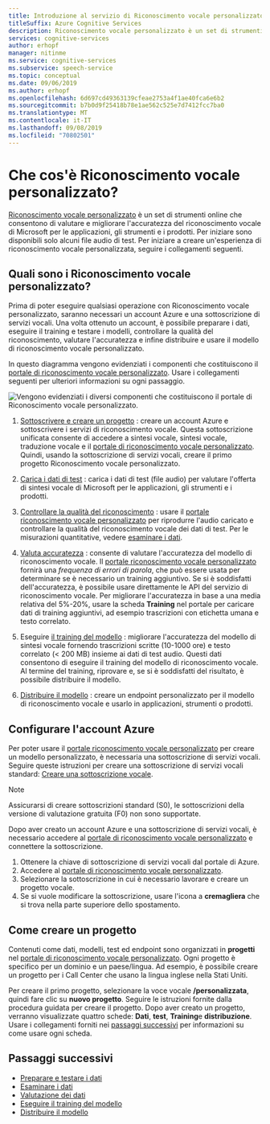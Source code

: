 ```yaml
---
title: Introduzione al servizio di Riconoscimento vocale personalizzato vocale
titleSuffix: Azure Cognitive Services
description: Riconoscimento vocale personalizzato è un set di strumenti online che consentono di valutare e migliorare l'accuratezza del riconoscimento vocale per le applicazioni, gli strumenti e i prodotti. Per iniziare sono disponibili solo alcuni file audio di test. Per iniziare a creare un'esperienza di riconoscimento vocale personalizzata, seguire i collegamenti seguenti.
services: cognitive-services
author: erhopf
manager: nitinme
ms.service: cognitive-services
ms.subservice: speech-service
ms.topic: conceptual
ms.date: 09/06/2019
ms.author: erhopf
ms.openlocfilehash: 6d697cd49363139cfeae2753a4f1ae40fca6e6b2
ms.sourcegitcommit: b7b0d9f25418b78e1ae562c525e7d7412fcc7ba0
ms.translationtype: MT
ms.contentlocale: it-IT
ms.lasthandoff: 09/08/2019
ms.locfileid: "70802501"
---
```

# <a name="what-is-custom-speech"></a>Che cos'è Riconoscimento vocale personalizzato?

[Riconoscimento vocale personalizzato](https://aka.ms/customspeech) è un set di strumenti online che consentono di valutare e migliorare l'accuratezza del riconoscimento vocale di Microsoft per le applicazioni, gli strumenti e i prodotti. Per iniziare sono disponibili solo alcuni file audio di test. Per iniziare a creare un'esperienza di riconoscimento vocale personalizzata, seguire i collegamenti seguenti.

## <a name="whats-in-custom-speech"></a>Quali sono i Riconoscimento vocale personalizzato?

Prima di poter eseguire qualsiasi operazione con Riconoscimento vocale personalizzato, saranno necessari un account Azure e una sottoscrizione di servizi vocali. Una volta ottenuto un account, è possibile preparare i dati, eseguire il training e testare i modelli, controllare la qualità del riconoscimento, valutare l'accuratezza e infine distribuire e usare il modello di riconoscimento vocale personalizzato.

In questo diagramma vengono evidenziati i componenti che costituiscono il [portale di riconoscimento vocale personalizzato](https://speech.microsoft.com/customspeech). Usare i collegamenti seguenti per ulteriori informazioni su ogni passaggio.

![Vengono evidenziati i diversi componenti che costituiscono il portale di Riconoscimento vocale personalizzato.](./media/custom-speech/custom-speech-overview.png)

1. [Sottoscrivere e creare un progetto](#set-up-your-azure-account) : creare un account Azure e sottoscrivere i servizi di riconoscimento vocale. Questa sottoscrizione unificata consente di accedere a sintesi vocale, sintesi vocale, traduzione vocale e il [portale di riconoscimento vocale personalizzato](https://speech.microsoft.com/customspeech). Quindi, usando la sottoscrizione di servizi vocali, creare il primo progetto Riconoscimento vocale personalizzato.

2. [Carica i dati di test](how-to-custom-speech-test-data.md) : carica i dati di test (file audio) per valutare l'offerta di sintesi vocale di Microsoft per le applicazioni, gli strumenti e i prodotti.

3. [Controllare la qualità del riconoscimento](how-to-custom-speech-inspect-data.md) : usare il [portale riconoscimento vocale personalizzato](https://speech.microsoft.com/customspeech) per riprodurre l'audio caricato e controllare la qualità del riconoscimento vocale dei dati di test. Per le misurazioni quantitative, vedere [esaminare i dati](how-to-custom-speech-inspect-data.md).

4. [Valuta accuratezza](how-to-custom-speech-evaluate-data.md) : consente di valutare l'accuratezza del modello di riconoscimento vocale. Il [portale riconoscimento vocale personalizzato](https://speech.microsoft.com/customspeech) fornirà una *frequenza di errori di parola*, che può essere usata per determinare se è necessario un training aggiuntivo. Se si è soddisfatti dell'accuratezza, è possibile usare direttamente le API del servizio di riconoscimento vocale. Per migliorare l'accuratezza in base a una media relativa del 5%-20%, usare la scheda **Training** nel portale per caricare dati di training aggiuntivi, ad esempio trascrizioni con etichetta umana e testo correlato.

5. Eseguire [il training del modello](how-to-custom-speech-train-model.md) : migliorare l'accuratezza del modello di sintesi vocale fornendo trascrizioni scritte (10-1000 ore) e testo correlato (< 200 MB) insieme ai dati di test audio. Questi dati consentono di eseguire il training del modello di riconoscimento vocale. Al termine del training, riprovare e, se si è soddisfatti del risultato, è possibile distribuire il modello.

6. [Distribuire il modello](how-to-custom-speech-deploy-model.md) : creare un endpoint personalizzato per il modello di riconoscimento vocale e usarlo in applicazioni, strumenti o prodotti.

## <a name="set-up-your-azure-account"></a>Configurare l'account Azure

Per poter usare il [portale riconoscimento vocale personalizzato](https://speech.microsoft.com/customspeech) per creare un modello personalizzato, è necessaria una sottoscrizione di servizi vocali. Seguire queste istruzioni per creare una sottoscrizione di servizi vocali standard: [Creare una sottoscrizione vocale](https://docs.microsoft.com/azure/cognitive-services/speech-service/get-started#new-azure-account).

> [!NOTE]
> Assicurarsi di creare sottoscrizioni standard (S0), le sottoscrizioni della versione di valutazione gratuita (F0) non sono supportate.

Dopo aver creato un account Azure e una sottoscrizione di servizi vocali, è necessario accedere al [portale di riconoscimento vocale personalizzato](https://speech.microsoft.com/customspeech) e connettere la sottoscrizione.

1. Ottenere la chiave di sottoscrizione di servizi vocali dal portale di Azure.
2. Accedere al [portale di riconoscimento vocale personalizzato](https://aka.ms/custom-speech).
3. Selezionare la sottoscrizione in cui è necessario lavorare e creare un progetto vocale.
4. Se si vuole modificare la sottoscrizione, usare l'icona a **cremagliera** che si trova nella parte superiore dello spostamento.

## <a name="how-to-create-a-project"></a>Come creare un progetto

Contenuti come dati, modelli, test ed endpoint sono organizzati in **progetti** nel [portale di riconoscimento vocale personalizzato](https://speech.microsoft.com/customspeech). Ogni progetto è specifico per un dominio e un paese/lingua. Ad esempio, è possibile creare un progetto per i Call Center che usano la lingua inglese nella Stati Uniti.

Per creare il primo progetto, selezionare la voce vocale **/personalizzata**, quindi fare clic su **nuovo progetto**. Seguire le istruzioni fornite dalla procedura guidata per creare il progetto. Dopo aver creato un progetto, verranno visualizzate quattro schede: **Dati**, **test**, **Training**e **distribuzione**. Usare i collegamenti forniti nei [passaggi successivi](#next-steps) per informazioni su come usare ogni scheda.

## <a name="next-steps"></a>Passaggi successivi

* [Preparare e testare i dati](how-to-custom-speech-test-data.md)
* [Esaminare i dati](how-to-custom-speech-inspect-data.md)
* [Valutazione dei dati](how-to-custom-speech-evaluate-data.md)
* [Eseguire il training del modello](how-to-custom-speech-train-model.md)
* [Distribuire il modello](how-to-custom-speech-deploy-model.md)
